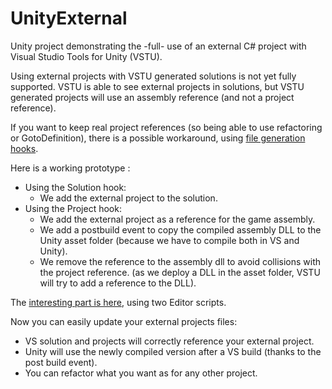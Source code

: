 # UnityExternal
Unity project demonstrating the -full- use of an external C# project with Visual Studio Tools for Unity (VSTU).

Using external projects with VSTU generated solutions is not yet fully supported. VSTU is able to see external projects in solutions, but VSTU generated projects will use an assembly reference (and not a project reference). 

If you want to keep real project references (so being able to use refactoring or GotoDefinition), there is a possible workaround, using [file generation hooks](https://msdn.microsoft.com/en-us/library/dn940021.aspx).

Here is a working prototype :
* Using the Solution hook:
  * We add the external project to the solution.
* Using the Project hook:
  * We add the external project as a reference for the game assembly.
  * We add a postbuild event to copy the compiled assembly DLL to the Unity asset folder (because we have to compile both in VS and Unity).
  * We remove the reference to the assembly dll to avoid collisions with the project reference. (as we deploy a DLL in the asset folder, VSTU will try to add a reference to the DLL).

The [interesting part is here](/UnityProject/Assets/Editor), using two Editor scripts.

Now you can easily update your external projects files:
- VS solution and projects will correctly reference your external project.
- Unity will use the newly compiled version after a VS build (thanks to the post build event).
- You can refactor what you want as for any other project.
